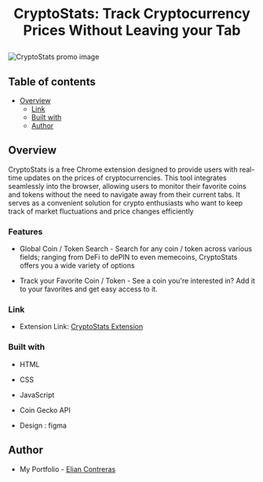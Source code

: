 # <p style="text-align: center;">CryptoStats: Track Cryptocurrency Prices Without Leaving your Tab </p>

![CryptoStats promo image](https://lh3.googleusercontent.com/1dlKrqzO5BUG-dj_MPm5u6fVLuZK_pzM969Ev7ZiCXsNKLWh7dn39vORxe-zIdpMwNqIzWXfdnvgDi9EqWB0Y2YcnqQ=s800-w800-h500)

## Table of contents

- [Overview](#overview)
  - [Link](#link)
  - [Built with](#built-with)
  - [Author](#author)

## Overview
CryptoStats is a free Chrome extension designed to provide users with real-time updates on the prices of cryptocurrencies. This tool integrates seamlessly into the browser, allowing users to monitor their favorite coins and tokens without the need to navigate away from their current tabs. It serves as a convenient solution for crypto enthusiasts who want to keep track of market fluctuations and price changes efficiently

### Features

- Global Coin / Token Search -
Search for any coin / token across various fields; ranging from DeFi to dePIN to even memecoins, CryptoStats offers you a wide variety of options

- Track your Favorite Coin / Token -
See a coin you're interested in? Add it to your favorites and get easy access to it.


### Link

- Extension Link: [CryptoStats Extension](https://chromewebstore.google.com/detail/cryptostats/apnalilblhlemleggbcddjpmkciocimc)


### Built with

- HTML
- CSS
- JavaScript
- Coin Gecko API

- Design : figma


## Author
- My Portfolio - [Elian Contreras](https://elian-contreras.netlify.app/)
